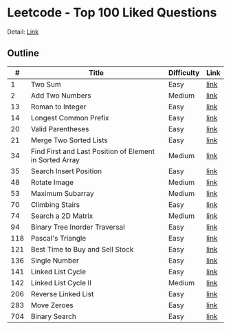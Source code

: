 # Leetcode - Top 100 Liked Questions
Detail: [Link](https://leetcode.com/problem-list/top-100-liked-questions/)

## Outline
|#|Title|Difficulty|Link|
|-|-|-|-|
|1|Two Sum|Easy|[link](./two_sum/two_sum.md)|
|2|Add Two Numbers|Medium|[link](./add_two_numbers/add_two_numbers.md)|
|13|Roman to Integer|Easy|[link](./roman_to_integer/roman_to_integer.md)|
|14|Longest Common Prefix|Easy|[link](./longest_common_prefix/longest_common_prefix.md)|
|20|Valid Parentheses|Easy|[link](./valid_parentheses/valid_parentheses.md)|
|21|Merge Two Sorted Lists|Easy|[link](./merge_two_sorted_lists/merge_two_sorted_lists.md)|
|34|Find First and Last Position of Element in Sorted Array|Medium|[link](./find_first_and_last_position_of_element_in_sorted_array/find_first_and_last_position_of_element_in_sorted_array.md)|
|35|Search Insert Position|Easy|[link](./search_insert_position/search_insert_position.md)|
|48|Rotate Image|Medium|[link](./rotate_image/rotate_image.md)|
|53|Maximum Subarray|Medium|[link](./maximum_subarray/maximum_subarray.md)|
|70|Climbing Stairs|Easy|[link](./climbing_stairs/climbing_stairs.md)|
|74|Search a 2D Matrix|Medium|[link](./search_a_2d_matrix/search_a_2d_matrix.md)|
|94|Binary Tree Inorder Traversal|Easy|[link](./binary_tree_inorder_traversal/binary_tree_inorder_traversal.md)|
|118|Pascal's Triangle|Easy|[link](./pascals_triangle/pascals_triangle.md)|
|121|Best Time to Buy and Sell Stock|Easy|[link](./best_time_to_buy_and_sell_stock/best_time_to_buy_and_sell_stock.md)|
|136|Single Number|Easy|[link](./single_number/single_number.md)|
|141|Linked List Cycle|Easy|[link](./linked_list_cycle/linked_list_cycle.md)|
|142|Linked List Cycle II|Medium|[link](./linked_list_cycle_II/linked_list_cycle_II.md)|
|206|Reverse Linked List|Easy|[link](./reverse_linked_list/reverse_linked_list.md)|
|283|Move Zeroes|Easy|[link](./move_zeroes/move_zeroes.md)|
|704|Binary Search|Easy|[link](./binary_search/binary_search.md)|